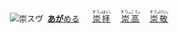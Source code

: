 <kbd><img src="lv1.svg" width="2" height="24"><img src="https://glyphwiki.org/glyph/u5d07.svg" width="24" height="24" alt="崇"></kbd><kbd>スウ゚</div></kbd> <img src="lv1.svg">[**あが**める](https://jisho.org/search/崇める)　 <img src="lv0.svg">[<ruby>崇拝<rt>すう₂はい₁</rt></ruby>](https://jisho.org/search/崇拝)</ins>　<img src="lv1.svg">[<ruby>崇高<rt>すう₂こう₀</rt></ruby>](https://jisho.org/search/崇高)　<img src="lv2.svg">[<ruby>崇敬<rt>すう₂けい₁</rt></ruby>](https://jisho.org/search/崇敬)



